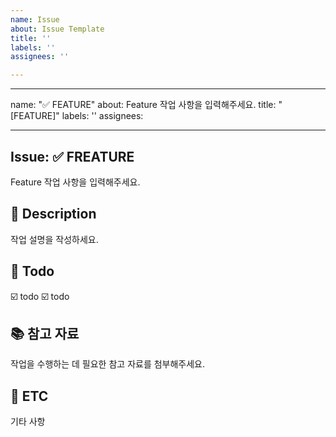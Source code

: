 ```yaml
---
name: Issue
about: Issue Template
title: ''
labels: ''
assignees: ''

---
```


---
name: "✅ FEATURE"
about: Feature 작업 사항을 입력해주세요.
title: "[FEATURE]"
labels: ''
assignees: 

---

## Issue: ✅ FREATURE
Feature 작업 사항을 입력해주세요.

## 📝 Description
작업 설명을 작성하세요.

## 🎯 Todo
☑️ todo
☑️ todo

## 📚 참고 자료
작업을 수행하는 데 필요한 참고 자료를 첨부해주세요.

## 🔎 ETC
기타 사항
